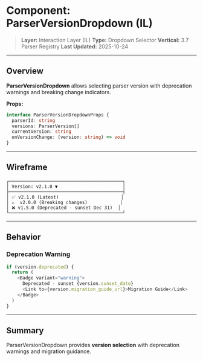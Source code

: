 # Component: ParserVersionDropdown (IL)

> **Layer:** Interaction Layer (IL)
> **Type:** Dropdown Selector
> **Vertical:** 3.7 Parser Registry
> **Last Updated:** 2025-10-24

---

## Overview

**ParserVersionDropdown** allows selecting parser version with deprecation warnings and breaking change indicators.

**Props:**
```typescript
interface ParserVersionDropdownProps {
  parserId: string
  versions: ParserVersion[]
  currentVersion: string
  onVersionChange: (version: string) => void
}
```

---

## Wireframe

```
┌──────────────────────────────────────────┐
│ Version: v2.1.0 ▼                        │
├──────────────────────────────────────────┤
│ ✅ v2.1.0 (Latest)                       │
│ ⚠️  v2.0.0 (Breaking changes)            │
│ ❌ v1.5.0 (Deprecated - sunset Dec 31)  │
└──────────────────────────────────────────┘
```

---

## Behavior

### Deprecation Warning
```typescript
if (version.deprecated) {
  return (
    <Badge variant="warning">
      Deprecated - sunset {version.sunset_date}
      <Link to={version.migration_guide_url}>Migration Guide</Link>
    </Badge>
  )
}
```

---

## Summary

ParserVersionDropdown provides **version selection** with deprecation warnings and migration guidance.
